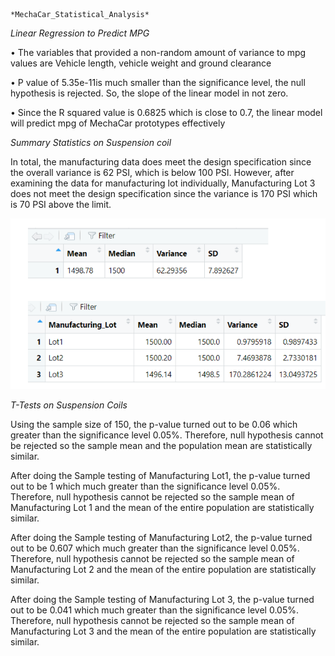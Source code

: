                                             *MechaCar_Statistical_Analysis*

*Linear Regression to Predict MPG*

•	The variables that provided a non-random amount of variance to mpg values are Vehicle length, vehicle weight and ground clearance

•	P value of 5.35e-11is much smaller than the significance level, the null hypothesis is rejected.  So, the slope of the linear model in not zero.

•	Since the R squared value is 0.6825 which is close to 0.7, the linear model will predict mpg of MechaCar prototypes effectively


*Summary Statistics on Suspension coil*

In total, the manufacturing data does meet the design specification since the overall variance is 62 PSI, which is below 100 PSI.  However, after examining the data for manufacturing lot individually, Manufacturing Lot 3 does not meet the design specification since the variance is 170 PSI which is 70 PSI above the limit. 

![You Text](https://github.com/umar-aziz513/MechaCar_Statistical_Analysis/blob/main/Dataframes.png)

*T-Tests on Suspension Coils*

Using the sample size of 150, the p-value turned out to be 0.06 which greater than the significance level 0.05%.  Therefore, null hypothesis cannot be rejected so the sample mean and the population mean are statistically similar.


After doing the Sample testing of Manufacturing Lot1, the p-value turned out to be 1 which much greater than the significance level 0.05%.  Therefore, null hypothesis cannot be rejected so the sample mean of Manufacturing Lot 1 and the mean of the entire population are statistically similar.


After doing the Sample testing of Manufacturing Lot2, the p-value turned out to be 0.607 which much greater than the significance level 0.05%.  Therefore, null hypothesis cannot be rejected so the sample mean of Manufacturing Lot 2 and the mean of the entire population are statistically similar.

After doing the Sample testing of Manufacturing Lot 3, the p-value turned out to be 0.041 which much greater than the significance level 0.05%.  Therefore, null hypothesis cannot be rejected so the sample mean of Manufacturing Lot 3 and the mean of the entire population are statistically similar.

